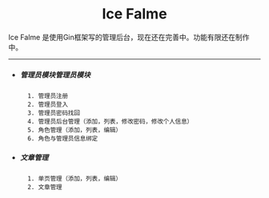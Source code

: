 # <center>Ice Falme </center>

Ice Falme 是使用Gin框架写的管理后台，现在还在完善中。功能有限还在制作中。


* * *

- ##### 管理员模块管理员模块
		1. 管理员注册
		2. 管理员登入
		3. 管理员密码找回
		4. 管理员后台管理（添加，列表，修改密码，修改个人信息）
		5. 角色管理（添加，列表，编辑）
		6. 角色与管理员信息绑定
- ##### 文章管理
		1. 单页管理（添加，列表，编辑）
		2. 文章管理